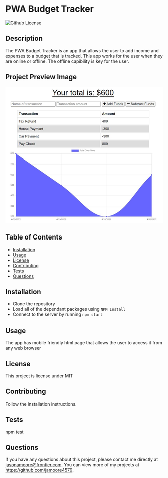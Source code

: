 # PWA Budget Tracker
  ![Github License](http://img.shields.io/badge/license-MIT-blue.svg)
  

  ## Description
  The PWA Budget Tracker is an app that allows the user to add income and expenses to a budget that is tracked. This app works for the user when they are online or offline. The offline capibility is key for the user.

  ## Project Preview Image

  <img src="./public/img/Screen_Grab.JPG">

  ## Table of Contents
  * [Installation](#installation)
  * [Usage](#usage)
  * [License](#license)
  * [Contributing](#contributing)
  * [Tests](#tests)
  * [Questions](#questions)
  
  ## Installation
  * Clone the repository 
  * Load all of the dependant packages using `NPM Install` 
  * Connect to the server by running `npm start`

  ## Usage
  The app has mobile friendly html page that allows the user to access it from any web browser

  ## License
  This project is license under MIT

  ## Contributing
  Follow the installation instructions.

  ## Tests
  npm test

  ## Questions
  If you have any questions about this project, please contact me directly at jasonamoore@frontier.com. You can view more of my projects at https://github.com/jamoore4579.
  